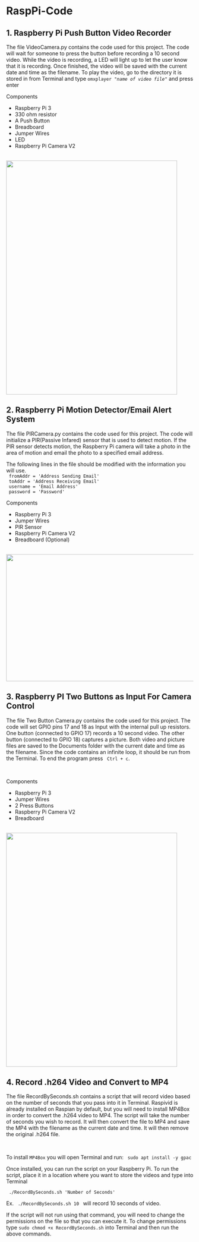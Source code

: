 # RaspPi-Code

<h2>1. Raspberry Pi Push Button Video Recorder</h2>
<p>The file VideoCamera.py contains the code used for this project. The code will wait for someone to press the button before recording a 10 second video. While the video is recording, a LED will light up to let the user know that it is recording. Once finished, the video will be saved with the current date and time as the filename. To play the video, go to the directory it is stored in from Terminal and type <code>omxplayer "<i>name of video file</i>"</code> and press enter </p>


Components
<ul>
<li>Raspberry Pi 3</li>
<li>330 ohm resistor</li>
<li>A Push Button</li>
<li>Breadboard</li>
<li>Jumper Wires</li>
<li>LED</li>
<li>Raspberry Pi Camera V2</li>
</ul>
<br>
<img src = "https://github.com/mbaker92/RaspPi-Code/blob/master/Photos/VideoCamera.png?raw=true" align="middle" height="630" width="460">
<br>

<h2>2. Raspberry Pi Motion Detector/Email Alert System</h2>
<p>The file PIRCamera.py contains the code used for this project. The code will initialize a PIR(Passive Infared) sensor that is used to detect motion. If the PIR sensor detects motion, the Raspberry Pi camera will take a photo in the area of motion and email the photo to a specified email address.</p>

<p> The following lines in the file should be modified with the information you will use.<br>
<code> fromAddr = 'Address Sending Email'</code><br>
<code> toAddr = 'Address Receiving Email'</code><br>
<code> username = 'Email Address'</code><br>
<code> password = 'Password'</code></p>

Components 
<ul>
<li>Raspberry Pi 3</li>
<li>Jumper Wires</li>
<li>PIR Sensor</li>
<li>Raspberry Pi Camera V2</li>
<li>Breadboard (Optional)</li>
</ul>
<br>
<img src = "https://github.com/mbaker92/RaspPi-Code/blob/master/Photos/PIRCameraCircuit.png?raw=true" align="middle" height="342" width="653">
<br>

<h2>3. Raspberry PI Two Buttons as Input For Camera Control</h2>
<p>The file Two Button Camera.py contains the code used for this project. The code will set GPIO pins 17 and 18 as Input with the internal pull up resistors. One button (connected to GPIO 17) records a 10 second video. The other button (connected to GPIO 18) captures a picture. Both video and picture files are saved to the Documents folder with the current date and time as the filename. Since the code contains an infinite loop, it should be run from the Terminal. To end the program press <code> Ctrl + c</code>. </p><br>

Components
<ul>
<li>Raspberry Pi 3</li>
<li>Jumper Wires</li>
<li>2 Press Buttons</li>
<li>Raspberry Pi Camera V2</li>
<li>Breadboard</li>
</ul>
<br>
<img src = "https://github.com/mbaker92/RaspPi-Code/blob/master/Photos/TwoButtonCamera.png?raw=true" align="middle" height="630" width="460" >
<br>

<h2>4. Record .h264 Video and Convert to MP4</h2>
<p> The file RecordBySeconds.sh contains a script that will record video based on the number of seconds that you pass into it in Terminal. Raspivid is already installed on Raspian by default, but you will need to install MP4Box in order to convert the .h264 video to MP4. The script will take the number of seconds you wish to record. It will then convert the file to MP4 and save the MP4 with the filename as the current date and time. It will then remove the original .h264 file.</p><br>

<p>To install <code>MP4Box</code> you will open Terminal and run:
<code> sudo apt install -y gpac </code></p>

<p>Once installed, you can run the script on your Raspberry Pi. To run the script, place it in a location where you want to store the videos and type into Terminal</p>
<code> ./RecordBySeconds.sh 'Number of Seconds' </code></br>
<p>Ex. <code> ./RecordBySeconds.sh 10 </code> will record 10 seconds of video.</p>

<p>If the script will not run using that command, you will need to change the permissions on the file so that you can execute it. To change permissions type <code>sudo chmod +x RecordBySeconds.sh</code> into Terminal and then run the above commands.</p>


